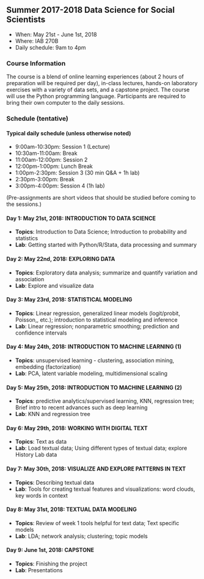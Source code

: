 ## Summer 2017-2018 Data Science for Social Scientists

- When: May 21st - June 1st, 2018
- Where: IAB 270B
- Daily schedule: 9am to 4pm

### Course Information
The course is a blend of online learning experiences (about 2 hours of preparation will be required per day), in-class lectures, hands-on laboratory exercises with a variety of data sets, and a capstone project. The course will use the Python programming language. Participants are required to bring their own computer to the daily sessions. 

### Schedule (tentative)
#### Typical daily schedule (unless otherwise noted)
- 9:00am-10:30pm: Session 1 (Lecture)
- 10:30am-11:00am: Break
- 11:00am-12:00pm: Session 2 
- 12:00pm-1:00pm: Lunch Break
- 1:00pm-2:30pm: Session 3 (30 min Q&A + 1h lab)
- 2:30pm-3:00pm: Break
- 3:00pm-4:00pm: Session 4 (1h lab)

(Pre-assignments are short videos that should be studied before coming to the sessions.)

#### Day 1: May 21st, 2018: INTRODUCTION TO DATA SCIENCE 
- **Topics**: Introduction to Data Science; Introduction to probability and statistics
- **Lab**: Getting started with Python/R/Stata, data processing and summary

#### Day 2: May 22nd, 2018: EXPLORING DATA 
- **Topics**: Exploratory data analysis; summarize and quantify variation and association
- **Lab**: Explore and visualize data

#### Day 3: May 23rd, 2018: STATISTICAL MODELING 
- **Topics**: Linear regression, generalized linear models (logit/probit, Poisson,, etc.); introduction to statistical modeling and inference
- **Lab**: Linear regression; nonparametric smoothing; prediction and confidence intervals
 
#### Day 4: May 24th, 2018: INTRODUCTION TO MACHINE LEARNING (1) 
- **Topics**: unsupervised learning - clustering, association mining, embedding (factorization)
- **Lab**: PCA, latent variable modeling, multidimensional scaling
 
#### Day 5: May 25th, 2018: INTRODUCTION TO MACHINE LEARNING (2) 
- **Topics**: predictive analytics/supervised learning, KNN, regression tree; Brief intro to recent advances such as deep learning
- **Lab**: KNN and regression tree
 
#### Day 6: May 29th, 2018: WORKING WITH DIGITAL TEXT 
- **Topics**: Text as data
- **Lab**: Load textual data; Using different types of textual data; explore History Lab data

#### Day 7: May 30th, 2018: VISUALIZE AND EXPLORE PATTERNS IN TEXT 
- **Topics**: Describing textual data
- **Lab**: Tools for creating textual features and visualizations: word clouds, key words in context
 
#### Day 8: May 31st, 2018: TEXTUAL DATA MODELING 
- **Topics**: Review of week 1 tools helpful for text data; Text specific models
- **Lab**: LDA; network analysis; clustering; topic models
 
#### Day 9: June 1st, 2018: CAPSTONE 
- **Topics**: Finishing the project
- **Lab**: Presentations
 
 
